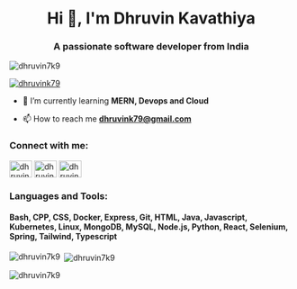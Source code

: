 <h1 align="center">Hi 👋, I'm Dhruvin Kavathiya</h1>
<h3 align="center">A passionate software developer from India</h3>

<p align="left"> <img src="https://komarev.com/ghpvc/?username=dhruvin7k9&label=Profile%20views&color=0e75b6&style=flat" alt="dhruvin7k9" /> </p>

<p align="left"> <a href="https://twitter.com/dhruvink79" target="blank"><img src="https://img.shields.io/twitter/follow/dhruvink79?logo=twitter&style=for-the-badge" alt="dhruvink79" /></a> </p>

- 🌱 I’m currently learning **MERN, Devops and Cloud**

- 📫 How to reach me **dhruvink79@gmail.com**

<h3 align="left">Connect with me:</h3>
<p align="left">
<a href="https://twitter.com/dhruvink79" target="blank"><img align="center" src="https://raw.githubusercontent.com/rahuldkjain/github-profile-readme-generator/master/src/images/icons/Social/twitter.svg" alt="dhruvink79" height="30" width="40" /></a>
<a href="https://linkedin.com/in/dhruvin-kavathiya-02072b220" target="blank"><img align="center" src="https://raw.githubusercontent.com/rahuldkjain/github-profile-readme-generator/master/src/images/icons/Social/linked-in-alt.svg" alt="dhruvin-kavathiya-02072b220" height="30" width="40" /></a>
<a href="https://www.leetcode.com/dhruvink79" target="blank"><img align="center" src="https://raw.githubusercontent.com/rahuldkjain/github-profile-readme-generator/master/src/images/icons/Social/leet-code.svg" alt="dhruvink79" height="30" width="40" /></a>
</p>

<h3 align="left">Languages and Tools:</h3>
<p>
<h4>Bash,  CPP,  CSS,  Docker,  Express,  Git,  HTML,  Java,  Javascript,  Kubernetes,  Linux,  MongoDB,  MySQL,  Node.js,  Python,  React,  Selenium,  Spring,  Tailwind,  Typescript</h4>
</p>
<p><img align="left" src="https://github-readme-stats.vercel.app/api/top-langs?username=dhruvin7k9&show_icons=true&locale=en&layout=compact" alt="dhruvin7k9" /></p>

<p>&nbsp;<img align="center" src="https://github-readme-stats.vercel.app/api?username=dhruvin7k9&show_icons=true&locale=en" alt="dhruvin7k9" /></p>

<p><img align="center" src="https://github-readme-streak-stats.herokuapp.com/?user=dhruvin7k9&" alt="dhruvin7k9" /></p>
